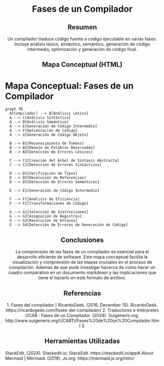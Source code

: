 <h1 align="center">Fases de un Compilador</h1>

<h2 align="center">Resumen</h2>
<p align="center">Un compilador traduce código fuente a código ejecutable en varias fases. Incluye análisis léxico, sintáctico, semántico, generación de código intermedio, optimización y generación de código final.</p>

<h2 align="center">Mapa Conceptual (HTML)</h2>

   
# Mapa Conceptual: Fases de un Compilador

```mermaid
graph TB
  A[Compilador] --> B[Análisis Léxico]
  A --> C[Análisis Sintáctico]
  A --> D[Análisis Semántico]
  A --> E[Generación de Código Intermedio]
  A --> F[Optimización de Código]
  A --> G[Generación de Código Objeto]
  
  B --> B1[Reconocimiento de Tokens]
  B --> B2[Manejo de Palabras Reservadas]
  B --> B3[Detección de Errores Léxicos]
  
  C --> C1[Creación del Árbol de Sintaxis Abstracta]
  C --> C2[Detección de Errores Sintácticos]
  
  D --> D1[Verificación de Tipos]
  D --> D2[Resolución de Referencias]
  D --> D3[Detección de Errores Semánticos]
  
  E --> E1[Generación de Código Intermedio]
  
  F --> F1[Análisis de Eficiencia]
  F --> F2[Transformaciones de Código]
  
  G --> G1[Selección de Instrucciones]
  G --> G2[Asignación de Registros]
  G --> G3[Resolución de Enlaces]
  G --> G4[Detección de Errores de Generación de Código]
  ```

<h2 align="center">Conclusiones</h2>
<p align="center">La comprensión de las fases de un compilador es esencial para el desarrollo eficiente de software. Este mapa conceptual facilita la visualización y comprensión de las etapas cruciales en el proceso de compilación. Ademas de que pude investigar hacerca de como hacer un cuadro comparativo en un documento markdown y las implicaciones que tiene el hacerlo en este formato de archivo.</p>

<h2 align="center">Referencias</h2>
<p align="center">
  1. Fases del compilador | RicardoGeek. (2016, December 15). RicardoGeek. https://ricardogeek.com/fases-del-compilador/
  2. Traductores e Intérpretes UCAB : Fases de un Compilador. (2024). Suigeneris.org. http://www.suigeneris.org/UCABTI/Fases%20de%20un%20Compilador.html
  3.
   <h2 align="center">Herramientas Utilizadas</h2>
   StackEdit. (2024). Stackedit.io; StackEdit. https://stackedit.io/app# 
   About Mermaid | Mermaid. (2019). Js.org. https://mermaid.js.org/intro/
</p>

